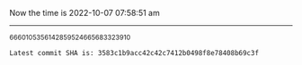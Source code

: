 Now the time is 2022-10-07 07:58:51 am

---

<small>6660105356142859524665683323910</small>

```txt
Latest commit SHA is: 3583c1b9acc42c42c7412b0498f8e78408b69c3f
```
